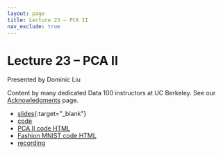 ```yaml
---
layout: page
title: Lecture 23 – PCA II
nav_exclude: true
---
```


# Lecture 23 – PCA II

Presented by Dominic Liu

Content by many dedicated Data 100 instructors at UC Berkeley. See our [Acknowledgments](../../acks) page.

- [slides](https://docs.google.com/presentation/d/1NOJWDZYstZ6D_u7zeLnH0f09_1_QU5zr_83h9lPcD-o/edit?usp=sharing){:target="_blank"}
- [code](http://data100-jl4.datahub.berkeley.edu/hub/user-redirect/git-pull?repo=https%3A%2F%2Fgithub.com%2FDS-100%2Fsu23-materials&branch=main&urlpath=lab%2Ftree%2Fsu23-materials%2Flec%2Flec23)
- [PCA II code HTML](../../resources/assets/lectures/lec23/lec23-votes.html)
- [Fashion MNIST code HTML](../../resources/assets/lectures/lec23/lec23-fashion-mnist.html)
- [recording](https://bcourses.berkeley.edu/courses/1525605/pages/lecture-23-pca-ii)

